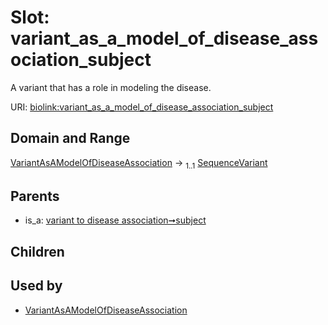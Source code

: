 
# Slot: variant_as_a_model_of_disease_association_subject


A variant that has a role in modeling the disease.

URI: [biolink:variant_as_a_model_of_disease_association_subject](https://w3id.org/biolink/vocab/variant_as_a_model_of_disease_association_subject)


## Domain and Range

[VariantAsAModelOfDiseaseAssociation](VariantAsAModelOfDiseaseAssociation.md) &#8594;  <sub>1..1</sub> [SequenceVariant](SequenceVariant.md)

## Parents

 *  is_a: [variant to disease association➞subject](variant_to_disease_association_subject.md)

## Children


## Used by

 * [VariantAsAModelOfDiseaseAssociation](VariantAsAModelOfDiseaseAssociation.md)
